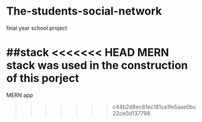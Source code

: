# The-students-social-network
final year school project

##stack
<<<<<<< HEAD
MERN stack was used in the construction of this porject
=======
MERN app
>>>>>>> c44b2d8ec81ec181ce1fe5aae0bc22ce0d137798
